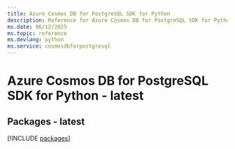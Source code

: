 ```yaml
---
title: Azure Cosmos DB for PostgreSQL SDK for Python
description: Reference for Azure Cosmos DB for PostgreSQL SDK for Python
ms.date: 06/12/2025
ms.topic: reference
ms.devlang: python
ms.service: cosmosdbforpostgresql
---
```

# Azure Cosmos DB for PostgreSQL SDK for Python - latest
## Packages - latest
[!INCLUDE [packages](cosmos-db-for-postgresql-index.md)]